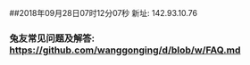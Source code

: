 ##2018年09月28日07时12分07秒 新址: 142.93.10.76
### 兔友常见问题及解答: https://github.com/wanggonging/d/blob/w/FAQ.md
